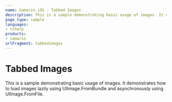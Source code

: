 ```yaml
---
name: Xamarin.iOS - Tabbed Images
description: This is a sample demonstrating basic usage of images. It demonstrates how to load images lazily using UIImage.FromBundle and asynchronously using...
page_type: sample
languages:
- csharp
products:
- xamarin
urlFragment: tabbedimages
---
```

# Tabbed Images

This is a sample demonstrating basic usage of images. It demonstrates how
to load images lazily using UIImage.FromBundle and asynchronously using
UIImage.FromFile.
